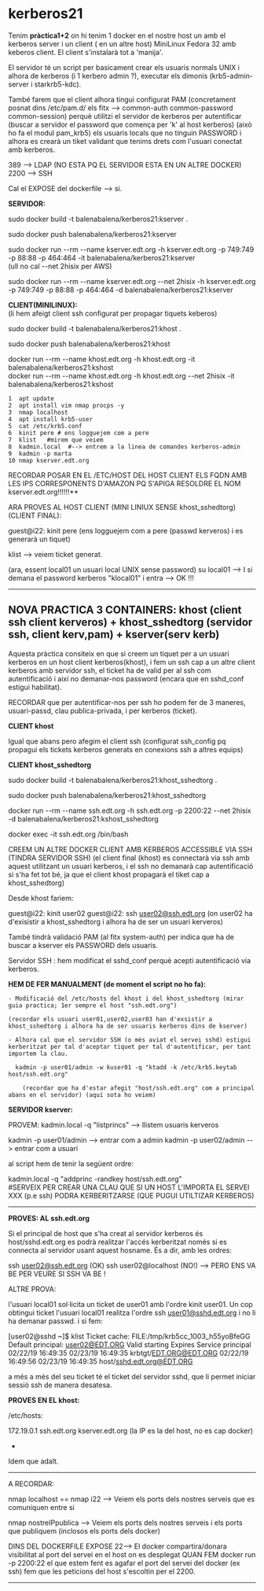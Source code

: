 # kerberos21

Tenim **pràctica1+2** on hi tenim 1 docker en el nostre host un amb el kerberos server i un client ( en un altre host) MiniLinux Fedora 32 amb keberos client. El client s'instalarà tot a 'manija'.  

El servidor té un script per basicament crear els usuaris normals UNIX i alhora de kerberos (i 1 kerbero admin ?), executar els dimonis (krb5-admin-server i starkrb5-kdc).   

També farem que el client alhora tingui configurat PAM (concretament posnat dins /etc/pam.d/ els fitx --> common-auth  common-password  common-session)
perquè utilitzi el servidor de kerberos per autentificar (buscar a servidor el password que comença per 'k' al host kerberos) (això ho fa el modul pam_krb5) els usuaris locals que no tinguin PASSWORD i alhora es crearà un tiket validant que tenims drets com l'usuari conectat amb kerberos. 
 
389 --> LDAP (NO ESTA PQ EL SERVIDOR ESTA EN UN ALTRE DOCKER)
2200 --> SSH

 
Cal el EXPOSE del dockerfile --> si. 
  
**SERVIDOR:**    

sudo docker build -t balenabalena/kerberos21:kserver .  

sudo docker push balenabalena/kerberos21:kserver  

sudo docker run --rm --name kserver.edt.org -h kserver.edt.org -p 749:749 -p 88:88 -p 464:464 -it balenabalena/kerberos21:kserver  
(ull no cal --net 2hisix per AWS) 
 
sudo docker run --rm --name kserver.edt.org --net 2hisix -h kserver.edt.org -p 749:749 -p 88:88 -p 464:464 -d balenabalena/kerberos21:kserver  



**CLIENT(MINILINUX):**  
 (li hem afeigt client ssh configurat per propagar tiquets keberos)
  
 sudo docker build -t balenabalena/kerberos21:khost . 
 
 sudo docker push balenabalena/kerberos21:khost

 docker run --rm --name khost.edt.org -h khost.edt.org -it balenabalena/kerberos21:kshost  
 docker run --rm --name khost.edt.org -h khost.edt.org --net 2hisix -it balenabalena/kerberos21:kshost

    1  apt update
    2  apt install vim nmap procps -y
    3  nmap localhost
    4  apt install krb5-user
    5  cat /etc/krb5.conf
    6  kinit pere # ens logguejem com a pere
    7  klist   #mirem que veiem
    8  kadmin.local  #--> entrem a la linea de comandes kerberos-admin
    9  kadmin -p marta
    10 nmap kserver.edt.org


RECORDAR POSAR EN EL /ETC/HOST DEL HOST CLIENT ELS FQDN AMB LES IPS CORRESPONENTS D'AMAZON PQ S'APIGA RESOLDRE EL NOM kserver.edt.org!!!!!!**  


ARA PROVES AL HOST CLIENT (MINI LINIUX SENSE khost_sshedtorg) (CLIENT FINAL):

guest@i22: kinit pere    (ens logguejem com a pere (passwd kerveros) i es generarà un tiquet)

klist --> veiem ticket generat.

(ara, essent local01 un usuari local UNIX sense password)
su local01 --> I si demana el password kerberos "klocal01" i entra --> OK !!!

---------------------------------------------------------------------------------------------------------------------------------------------
**NOVA PRACTICA 3 CONTAINERS: khost (client ssh client kerveros) + khost_sshedtorg (servidor ssh, client kerv,pam) + kserver(serv kerb)**  
---------------------------------------------------------------------------------------------------------------------------------------------

Aquesta pràctica consiteix en que si creem un tiquet per a un usuari kerberos en un host client kerberos(khost), i fem un ssh cap  a un altre client kerberos amb servidor ssh, el ticket ha de valid per al ssh com autentificació i així no demanar-nos password (encara que en sshd_conf estigui habilitat).

RECORDAR que per autentificar-nos per ssh ho podem fer de 3 maneres, usuari-passd, clau publica-privada, i per kerberos (ticket). 

**CLIENT khost**

Igual que abans pero afegim el client ssh (configurat ssh_config pq propagui els tickets kerberos generats en conexions ssh a altres equips)


**CLIENT khost_sshedtorg**

 sudo docker build -t balenabalena/kerberos21:khost_sshedtorg . 
 
 sudo docker push balenabalena/kerberos21:khost_sshedtorg

 docker run --rm --name ssh.edt.org -h ssh.edt.org -p 2200:22 --net 2hisix -d balenabalena/kerberos21:kshost_sshedtorg

 docker exec -it ssh.edt.org /bin/bash
 
CREEM UN ALTRE DOCKER CLIENT AMB KERBEROS ACCESSIBLE VIA SSH (TINDRA SERVIDOR SSH)
(el client final (khost) es connectarà via ssh amb aquest utilitzant un usuari kerberos, i el ssh no demanarà cap autentificació si s'ha fet tot bé, ja que el client khost propagarà el tiket cap a khost_sshedtorg)
      
Desde khost fariem:

   guest@i22: kinit user02 
   guest@i22: ssh user02@ssh.edt.org     (on user02 ha d'exisistir a khost_sshedtorg i alhora ha de ser un usuari kerveros)
	

També tindrà validació PAM (al fitx system-auth) per indica que ha de buscar a kserver els PASSWORD dels usuaris.

Servidor SSH : hem modificat el sshd_conf perquè acepti autentificació via kerberos.

**HEM DE FER MANUALMENT (de moment el script no ho fa):**

	- Modificació del /etc/hosts del khost i del khost_sshedtorg (mirar guia practica; 1er sempre el host "ssh.edt.org")
 
	(recordar els usuari user01,user02,user03 han d'exsistir a khost_sshedtorg i alhora ha de ser usuaris kerberos dins de kserver)

	- Alhora cal que el servidor SSH (o més aviat el servei sshd) estigui kerberitzat per tal d'aceptar tiquet per tal d'autentificar, per tant importem la clau.
      
      kadmin -p user01/admin -w kuser01 -q "ktadd -k /etc/krb5.keytab  host/ssh.edt.org"

	    (recordar que ha d'estar afegit "host/ssh.edt.org" com a principal abans en el servidor) (aquí sota ho veiem)

**SERVIDOR kserver:**

PROVEM:
kadmin.local -q "listprincs" --> llistem usuaris kerveros

kadmin -p user01/admin --> entrar com a admin
kadmin -p user02/admin --> entrar com a usuari

al script hem de tenir la següent ordre:

kadmin.local -q "addprinc -randkey host/ssh.edt.org"   
 #SERVEIX PER CREAR UNA CLAU QUE SI UN HOST L'IMPORTA EL SERVEI XXX (p.e ssh) PODRA  KERBERITZARSE (QUE PUGUI UTILTIZAR KERBEROS)



----------------------------------------------------------------------
**PROVES: AL ssh.edt.org**

Si el principal de host que s'ha creat al servidor kerberos és host/sshd.edt.org es podrà realitzar l'accés kerberitzat només si es connecta al servidor usant aquest hosname. És a dir, amb les ordres:

ssh user02@ssh.edt.org  (OK) 
ssh user02@localhost     (NO!) --> PERO ENS VA BE PER VEURE SI SSH VA BE !

ALTRE PROVA:

l'usuari local01 sol·licita un ticket de user01 amb l'ordre kinit user01.
Un cop obtingui ticket l'usuari local01 realitza l'ordre ssh user01@sshd.edt.org i no li ha demanar passwd.
i
si fem:

[user02@sshd ~]$ klist 
Ticket cache: FILE:/tmp/krb5cc_1003_h55yoBfeGG
Default principal: user02@EDT.ORG
Valid starting     Expires            Service principal
02/22/19 16:49:35  02/23/19 16:49:35  krbtgt/EDT.ORG@EDT.ORG
02/22/19 16:49:56  02/23/19 16:49:35  host/sshd.edt.org@EDT.ORG

 a més a més del seu ticket té el ticket del servidor sshd, que li permet iniciar sessió ssh de manera desatesa.


**PROVES EN EL khost:**

/etc/hosts:

172.19.0.1 ssh.edt.org kserver.edt.org
(la IP es la del host, no es cap docker)

+

Idem que adalt.


-------- ------------------------ - - -- - -- - - - - -- - - - - -- - - -

A RECORDAR:

nmap localhost  == nmap i22 --> Veiem els ports dels nostres serveis que es comuniquen entre si

nmap nostreIPpublica --> Veiem els ports dels nostres serveis i els ports que publiquem (inclosos els ports dels docker)

DINS DEL DOCKERFILE EXPOSE 22--> El docker compartira/donara visibilitat al port del servei en el host on es desplegat
QUAN FEM docker run -p 2200:22 el que estem fent es agafar el port del servei del docker (ex ssh) fem que les peticions del host s'escoltin per el 2200.
 -- - - - - - -- 


 
